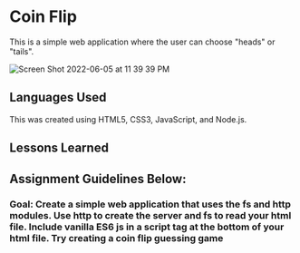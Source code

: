 # Coin Flip

This is a simple web application where the user can choose "heads" or "tails". 

![Screen Shot 2022-06-05 at 11 39 39 PM](https://user-images.githubusercontent.com/102008028/172095071-9e3c9c6d-7957-4b08-b32b-79103ad4def5.png)


## Languages Used 

This was created using HTML5, CSS3, JavaScript, and Node.js.

## Lessons Learned 


## Assignment Guidelines Below: 

### Goal: Create a simple web application that uses the fs and http modules. Use http to create the server and fs to read your html file. Include vanilla ES6 js in a script tag at the bottom of your html file. Try creating a coin flip guessing game
